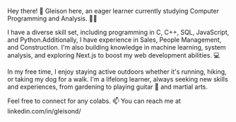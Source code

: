 Hey there! 👋 Gleison here, an eager learner currently studying Computer Programming and Analysis. 🧑‍🎓 

I have a diverse skill set, including programming in C, C++, SQL, JavaScript, and Python.Additionally, I have experience in Sales, People Management, and Construction. I'm also building knowledge in machine learning, system analysis, and exploring Next.js to boost my web development abilities. 💻

In my free time, I enjoy staying active outdoors whether it's running, hiking, or taking my dog for a walk. I'm a lifelong learner, always seeking new skills and experiences, from gardening to playing guitar 🎸 and martial arts. 

Feel free to connect for any colabs. 
📫 You can reach me at linkedin.com/in/gleisond/
